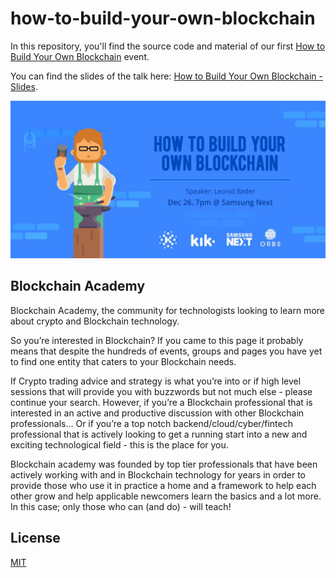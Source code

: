 # how-to-build-your-own-blockchain

In this repository, you'll find the source code and material of our first [How to Build Your Own Blockchain](https://www.facebook.com/events/541216486228386/) event.

You can find the slides of the talk here: [How to Build Your Own Blockchain - Slides](https://www.slideshare.net/LeonidBeder/how-to-build-your-own-blockchain).

![How to Build Your Own Blockchain](images/event.png)

## Blockchain Academy

Blockchain Academy, the community for technologists looking to learn more about crypto and Blockchain technology.

So you’re interested in Blockchain? If you came to this page it probably means that despite the hundreds of events, groups and pages you have yet to find one entity that caters to your Blockchain needs.

If Crypto trading advice and strategy is what you’re into or if high level sessions that will provide you with buzzwords but not much else - please continue your search. However, if you’re a Blockchain professional that is interested in an active and productive discussion with other Blockchain professionals… Or if you’re a top notch backend/cloud/cyber/fintech professional that is actively looking to get a running start into a new and exciting technological field - this is the place for you.

Blockchain academy was founded by top tier professionals that have been actively working with and in Blockchain technology for years in order to provide those who use it in practice a home and a framework to help each other grow and help applicable newcomers learn the basics and a lot more. In this case; only those who can (and do) - will teach!

## License

[MIT](LICENSE)
